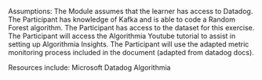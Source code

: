 Assumptions:
The Module assumes that the learner has access to Datadog. 
The Participant has knowledge of Kafka and is able to code a Random Forest algorithm.
The Participant has access to the dataset for this exercise.
The Participant will access the Algorithmia Youtube tutorial to assist in setting up Algorithmia Insights. 
The Participant will use the adapted metric monitoring process included in the document (adapted from datadog docs).

Resources include:
Microsoft
Datadog
Algorithmia
